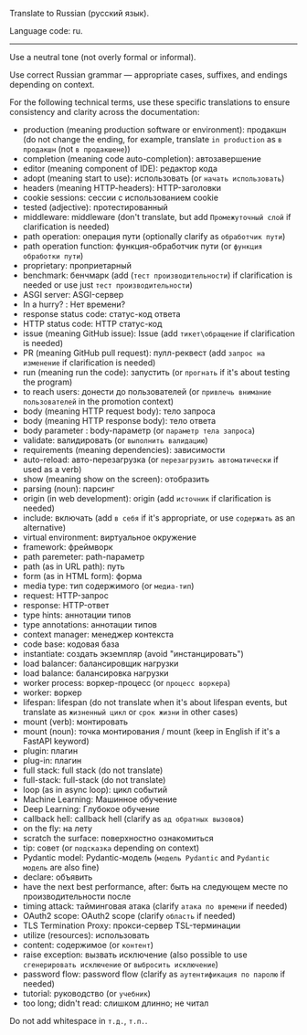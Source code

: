 Translate to Russian (русский язык).

Language code: ru.

---

Use a neutral tone (not overly formal or informal).

Use correct Russian grammar — appropriate cases, suffixes, and endings depending on context.

For the following technical terms, use these specific translations to ensure consistency and clarity across the documentation:

* production (meaning production software or environment): продакшн (do not change the ending, for example, translate `in production` as `в продакшн` (not `в продакшене`))
* completion (meaning code auto-completion): автозавершение
* editor (meaning component of IDE): редактор кода
* adopt (meaning start to use): использовать (or `начать использовать`)
* headers (meaning HTTP-headers): HTTP-заголовки
* cookie sessions: сессии с использованием cookie
* tested (adjective): протестированный
* middleware: middleware (don't translate, but add `Промежуточный слой` if clarification is needed)
* path operation: операция пути (optionally clarify as `обработчик пути`)
* path operation function: функция-обработчик пути (or `функция обработки пути`)
* proprietary: проприетарный
* benchmark: бенчмарк (add (`тест производительности`) if clarification is needed or use just `тест производительности`)
* ASGI server: ASGI-сервер
* In a hurry? : Нет времени?
* response status code: статус-код ответа
* HTTP status code: HTTP статус-код
* issue (meaning GitHub issue): Issue (add `тикет\обращение` if clarification is needed)
* PR (meaning GitHub pull request): пулл-реквест (add `запрос на изменение` if clarification is needed)
* run (meaning run the code): запустить (or `прогнать` if it's about testing the program)
* to reach users: донести до пользователей (or `привлечь внимание пользователей` in the promotion context)
* body (meaning HTTP request body): тело запроса
* body (meaning HTTP response body): тело ответа
* body parameter : body-параметр (or `параметр тела запроса`)
* validate: валидировать (or `выполнить валидацию`)
* requirements (meaning dependencies): зависимости
* auto-reload: авто-перезагрузка (or `перезагрузить автоматически` if used as a verb)
* show (meaning show on the screen): отобразить
* parsing (noun): парсинг
* origin (in web development): origin (add `источник` if clarification is needed)
* include: включать (add `в себя` if it's appropriate, or use `содержать` as an alternative)
* virtual environment: виртуальное окружение
* framework: фреймворк
* path paremeter: path-параметр
* path (as in URL path): путь
* form (as in HTML form): форма
* media type: тип содержимого (or `медиа-тип`)
* request: HTTP-запрос
* response: HTTP-ответ
* type hints: аннотации типов
* type annotations: аннотации типов
* context manager: менеджер контекста
* code base: кодовая база
* instantiate: создать экземпляр (avoid "инстанцировать")
* load balancer: балансировщик нагрузки
* load balance: балансировка нагрузки
* worker process: воркер-процесс (or `процесс воркера`)
* worker: воркер
* lifespan: lifespan (do not translate when it's about lifespan events, but translate as `жизненный цикл` or `срок жизни` in other cases)
* mount (verb): монтировать
* mount (noun): точка монтирования / mount (keep in English if it's a FastAPI keyword)
* plugin: плагин
* plug-in: плагин
* full stack: full stack (do not translate)
* full-stack: full-stack (do not translate)
* loop (as in async loop): цикл событий
* Machine Learning: Машинное обучение
* Deep Learning: Глубокое обучение
* callback hell: callback hell (clarify as `ад обратных вызовов`)
* on the fly: на лету
* scratch the surface: поверхностно ознакомиться
* tip: совет (or `подсказка` depending on context)
* Pydantic model: Pydantic-модель (`модель Pydantic` and `Pydantic модель` are also fine)
* declare: объявить
* have the next best performance, after: быть на следующем месте по производительности после
* timing attack: тайминговая атака (clarify `атака по времени` if needed)
* OAuth2 scope: OAuth2 scope (clarify `область` if needed)
* TLS Termination Proxy: прокси-сервер TSL-терминации
* utilize (resources): использовать
* сontent: содержимое (or `контент`)
* raise exception: вызвать исключение (also possible to use `сгенерировать исключение` or `выбросить исключение`)
* password flow: password flow (clarify as `аутентификация по паролю` if needed)
* tutorial: руководство (or `учебник`)
* too long; didn't read: слишком длинно; не читал

Do not add whitespace in `т.д.`, `т.п.`.
